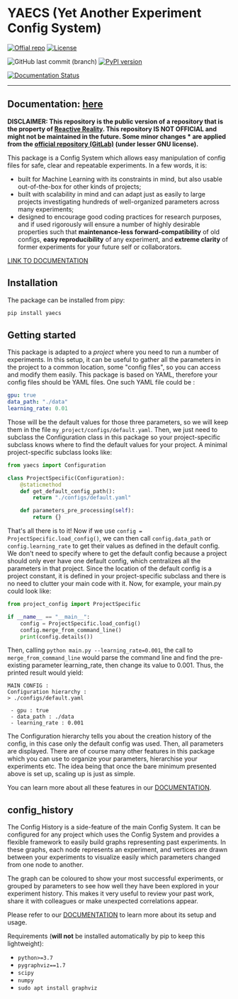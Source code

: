 # YAECS (Yet Another Experiment Config System)

[![Offial repo](https://img.shields.io/badge/official%20repo-YAECS-%23ff9626?logo=gitlab)](https://gitlab.com/reactivereality/public/yaecs)
[![License](https://img.shields.io/badge/license-LGPLV3%2B-%23c4c2c2)](https://www.gnu.org/licenses/)

![GitHub last commit (branch)](https://img.shields.io/github/last-commit/valentingol/yaecs/main)
[![PyPI version](https://badge.fury.io/py/yaecs.svg)](https://badge.fury.io/py/yaecs)

[![Documentation Status](https://readthedocs.org/projects/yaecs/badge/?version=latest)](https://yaecs.readthedocs.io/en/latest/?badge=latest)

---

## Documentation: [here](https://yaecs.readthedocs.io/en/stable/)

**DISCLAIMER: This repository is the public version of a repository that is the
property of [Reactive Reality](https://www.reactivereality.com/). This
repository IS NOT OFFICIAL and might not be maintained in the future. Some
minor changes * are applied from the
[official repository (GitLab)](https://gitlab.com/reactivereality/public/yaecs)
(under lesser GNU license).**

This package is a Config System which allows easy manipulation of config files
for safe, clear and repeatable experiments. In a few words, it is:

- built for Machine Learning with its constraints in mind, but also usable
out-of-the-box for other kinds of projects;
- built with scalability in mind and can adapt just as easily to large projects
investigating hundreds of well-organized parameters across many experiments;
- designed to encourage good coding practices for research purposes, and if
used rigorously will ensure a number of highly desirable properties such that
**maintenance-less forward-compatibility** of old configs, **easy
reproducibility** of any experiment, and **extreme clarity** of former
experiments for your future self or collaborators.

[LINK TO DOCUMENTATION](https://gitlab.com/reactivereality/public/yaecs/-/wikis/home)

## Installation

The package can be installed from pipy:

```bash
pip install yaecs
```

## Getting started

This package is adapted to a *project* where you need to run a number of
experiments. In this setup, it can be useful to gather all the parameters in
the project to a common location, some "config files", so you can access and
modify them easily. This package is based on YAML, therefore your config files
should be YAML files. One such YAML file could be :

```yaml
gpu: true
data_path: "./data"
learning_rate: 0.01
```

Those will be the default values for those three parameters, so we will keep
them in the file `my_project/configs/default.yaml`. Then, we just need to
subclass the Configuration class in this package so your project-specific
subclass knows where to find the default values for your project. A minimal
project-specific subclass looks like:

```python
from yaecs import Configuration

class ProjectSpecific(Configuration):
    @staticmethod
    def get_default_config_path():
        return "./configs/default.yaml"

    def parameters_pre_processing(self):
        return {}
```

That's all there is to it! Now if we use
`config = ProjectSpecific.load_config()`, we can then call `config.data_path`
or `config.learning_rate` to get their values as defined in the default config.
We don't need to specify where to get the default config because a project
should only ever have one default config, which centralizes all the parameters
in that project. Since the location of the default config is a project
constant, it is defined in your project-specific subclass and there is no need
to clutter your main code with it. Now, for example, your main.py could look
like:

```python
from project_config import ProjectSpecific

if __name__ == "__main__":
    config = ProjectSpecific.load_config()
    config.merge_from_command_line()
    print(config.details())
```

Then, calling `python main.py --learning_rate=0.001`, the call to
`merge_from_command_line` would parse the command line and find the
pre-existing parameter learning_rate, then change its value to 0.001.
Thus, the printed result would yield:

```script
MAIN CONFIG :
Configuration hierarchy :
> ./configs/default.yaml

 - gpu : true
 - data_path : ./data
 - learning_rate : 0.001
```

The Configuration hierarchy tells you about the creation history of the config,
in this case only the default config was used. Then, all parameters are
displayed. There are of course many other features in this package which you
can use to organize your parameters, hierarchise your experiments etc. The
idea being that once the bare minimum presented above is set up, scaling up
is just as simple.

You can learn more about all these features in our
[DOCUMENTATION](https://gitlab.com/reactivereality/public/yaecs/-/wikis/home).

## config_history

The Config History is a side-feature of the main Config System. It can be
configured for any project which uses the Config System and provides a
flexible framework to easily build graphs representing past experiments. In
these graphs, each node represents an experiment, and vertices are drawn
between your experiments to visualize easily which parameters changed from one
node to another.

The graph can be coloured to show your most successful experiments, or grouped
by parameters to see how well they have been explored in your experiment
history. This makes it very useful to review your past work, share it with
colleagues or make unexpected correlations appear.

Please refer to our [DOCUMENTATION](https://gitlab.com/reactivereality/public/yaecs/-/wikis/home)
to learn more about its setup and usage.

Requirements (**will not** be installed automatically by pip to keep this
lightweight):

- `python>=3.7`
- `pygraphviz==1.7`
- `scipy`
- `numpy`
- `sudo apt install graphviz`
